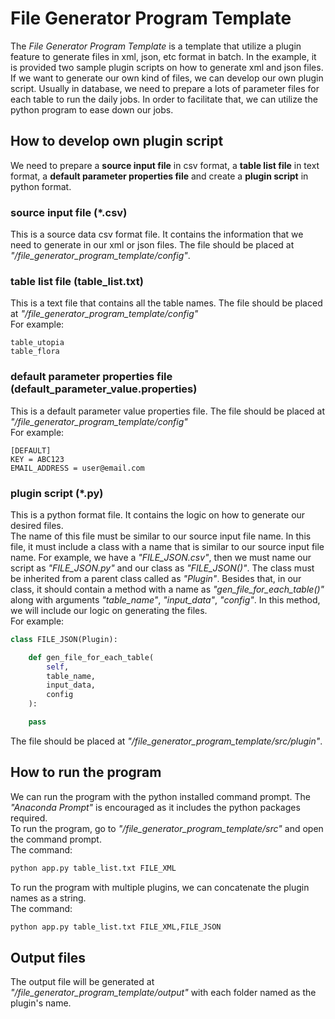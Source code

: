 # File Generator Program Template

The *File Generator Program Template* is a template that utilize a plugin feature to generate files in xml, json, etc format in batch. In the example, it is provided two sample plugin scripts on how to generate xml and json files. If we want to generate our own kind of files, we can develop our own plugin script. Usually in database, we need to prepare a lots of parameter files for each table to run the daily jobs. In order to facilitate that, we can utilize the python program to ease down our jobs.

## How to develop own plugin script

We need to prepare a **source input file** in csv format, a **table list file** in text format, a **default parameter properties file** and create a **plugin script** in python format.

### source input file (*.csv)

This is a source data csv format file. It contains the information that we need to generate in our xml or json files. The file should be placed at *"/file_generator_program_template/config"*.

### table list file (table_list.txt)

This is a text file that contains all the table names. The file should be placed at *"/file_generator_program_template/config"* \
For example:

```text
table_utopia
table_flora
```

### default parameter properties file (default_parameter_value.properties)

This is a default parameter value properties file. The file should be placed at *"/file_generator_program_template/config"* \
For example:

```text
[DEFAULT]
KEY = ABC123
EMAIL_ADDRESS = user@email.com
```

### plugin script (*.py)

This is a python format file. It contains the logic on how to generate our desired files. \
The name of this file must be similar to our source input file name. In this file, it must include a class with a name that is similar to our source input file name. For example, we have a *"FILE_JSON.csv"*, then we must name our script as *"FILE_JSON.py"* and our class as *"FILE_JSON()"*. The class must be inherited from a parent class called as *"Plugin"*. Besides that, in our class, it should contain a method with a name as *"gen_file_for_each_table()"* along with arguments *"table_name"*, *"input_data"*, *"config"*. In this method, we will include our logic on generating the files.\
For example:

```python
class FILE_JSON(Plugin):

    def gen_file_for_each_table(
        self, 
        table_name, 
        input_data, 
        config
    ):

    pass
```

The file should be placed at *"/file_generator_program_template/src/plugin"*.

## How to run the program

We can run the program with the python installed command prompt. The *"Anaconda Prompt"* is encouraged as it includes the python packages required. \
To run the program, go to *"/file_generator_program_template/src"* and open the command prompt. \
The command:

```bash
python app.py table_list.txt FILE_XML
```

To run the program with multiple plugins, we can concatenate the plugin names as a string. \
The command:

```bash
python app.py table_list.txt FILE_XML,FILE_JSON
```

## Output files

The output file will be generated at *"/file_generator_program_template/output"* with each folder named as the plugin's name.
